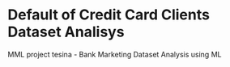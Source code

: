 # Default of Credit Card Clients Dataset Analisys
MML project tesina - Bank Marketing Dataset Analysis using ML
